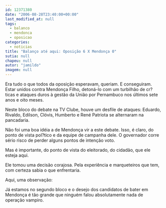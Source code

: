 ```yaml
---
id: 12371380
date: "2006-08-28T23:40:00+00:00"
last_modified_at: null
tags:
  - balanco
  - mendonca
  - oposicao
categories:
  - noticias
title: "Balanço até aqui: Oposição 6 X Mendonça 0"
sutia: null
chapeu: null
autor: "jamildo"
imagem: null
---
```

<p>Era tudo o que todos da oposi&ccedil;&atilde;o esperavam, queriam. E conseguiram. Estar unidos contra Mendon&ccedil;a Filho, deton&aacute;-lo com um turbilh&atilde;o de cr?ticas e ataques duros &agrave; gest&atilde;o da Uni&atilde;o por Pernambuco nos &uacute;ltimos sete anos e oito meses.</p>
<p>Neste bloco do debate na TV Clube, houve um desfile de ataques: Eduardo, Rivaldo, Edilson, Cl&oacute;vis, Humberto e Ren&eacute; Patriota se alternaram na pancadaria.</p>
<p>N&atilde;o foi uma boa id&eacute;ia a de Mendon&ccedil;a vir a este debate. Isso, &eacute; claro, do ponto de vista pol?tico e da equipe de campanha dele. O governador corre s&eacute;rio risco de perder alguns pontos de inten&ccedil;&atilde;o voto.</p>
<p>Mas &eacute; importante, do ponto de vista do eleitorado, do cidad&atilde;o, que ele esteja aqui.</p>
<p>Ele tomou uma decis&atilde;o corajosa. Pela experi&ecirc;ncia e marqueteiros que tem, com certeza sabia o que enfrentaria.</p>
<p>Aqui, uma observa&ccedil;&atilde;o:</p>
<p>J&aacute; estamos no segundo bloco e o desejo dos candidatos de bater em Mendon&ccedil;a &eacute; t&atilde;o grande que ningu&eacute;m falou absolutamente nada de opera&ccedil;&atilde;o vampiro.</p>
